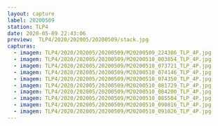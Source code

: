 ```yaml
---
layout: capture
label: 20200509
station: TLP4
date: 2020-05-09 22:43:06
preview:  TLP4/2020/202005/20200509/stack.jpg
capturas:
  - imagem: TLP4/2020/202005/20200509/M20200509_224306_TLP_4P.jpg
  - imagem: TLP4/2020/202005/20200509/M20200510_003854_TLP_4P.jpg
  - imagem: TLP4/2020/202005/20200509/M20200510_073721_TLP_4P.jpg
  - imagem: TLP4/2020/202005/20200509/M20200510_074146_TLP_4P.jpg
  - imagem: TLP4/2020/202005/20200509/M20200510_074350_TLP_4P.jpg
  - imagem: TLP4/2020/202005/20200509/M20200510_081729_TLP_4P.jpg
  - imagem: TLP4/2020/202005/20200509/M20200510_084200_TLP_4P.jpg
  - imagem: TLP4/2020/202005/20200509/M20200510_085504_TLP_4P.jpg
  - imagem: TLP4/2020/202005/20200509/M20200510_090816_TLP_4P.jpg
  - imagem: TLP4/2020/202005/20200509/M20200510_091026_TLP_4P.jpg
---
```

